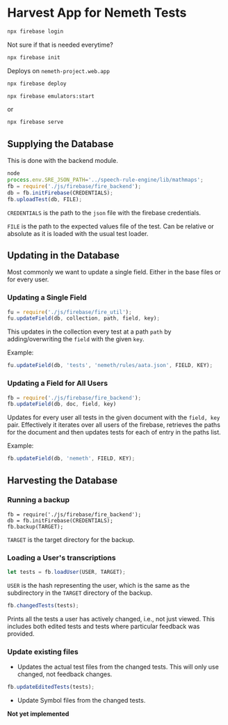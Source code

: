 # Harvest App for Nemeth Tests

``` bash
npx firebase login
```

Not sure if that is needed everytime?
``` bash
npx firebase init
```

Deploys on `nemeth-project.web.app`

``` bash
npx firebase deploy
```

``` bash
npx firebase emulators:start
```

or 

``` bash
npx firebase serve
```


## Supplying the Database

This is done with the backend module.

``` javascript
node
process.env.SRE_JSON_PATH='../speech-rule-engine/lib/mathmaps';
fb = require('./js/firebase/fire_backend');
db = fb.initFirebase(CREDENTIALS);
fb.uploadTest(db, FILE);
```

`CREDENTIALS` is the path to the `json` file with the firebase credentials.

`FILE` is the path to the expected values file of the test. Can be relative or
absolute as it is loaded with the usual test loader.

## Updating in the Database

Most commonly we want to update a single field. Either in the base files or for every user.

### Updating a Single Field

``` javascript
fu = require('./js/firebase/fire_util');
fu.updateField(db, collection, path, field, key);
```

This updates in the collection every test at a path `path` by adding/overwriting the
`field` with the given `key`.

Example:

``` javascript
fu.updateField(db, 'tests', 'nemeth/rules/aata.json', FIELD, KEY);
```

### Updating a Field for All Users

``` javascript
fb = require('./js/firebase/fire_backend');
fb.updateField(db, doc, field, key)
```

Updates for every user all tests in the given document with the `field, key` pair.
Effectively it iterates over all users of the firebase, retrieves the paths for the
document and then updates tests for each of entry in the paths list.

Example:

``` javascript
fb.updateField(db, 'nemeth', FIELD, KEY);
```


## Harvesting the Database


### Running a backup

```
fb = require('./js/firebase/fire_backend');
db = fb.initFirebase(CREDENTIALS);
fb.backup(TARGET);
```

`TARGET` is the target directory for the backup.

### Loading a User's transcriptions


``` javascript
let tests = fb.loadUser(USER, TARGET);
```

`USER` is the hash representing the user, which is the same as the subdirectory
in the `TARGET` directory of the backup.

``` javascript
fb.changedTests(tests);
```

Prints all the tests a user has actively changed, i.e., not just viewed. This
includes both edited tests and tests where particular feedback was provided.

### Update existing files

* Updates the actual test files from the changed tests. This will only use
  changed, not feedback changes.

``` javascript
fb.updateEditedTests(tests);
```

* Update Symbol files from the changed tests.

__Not yet implemented__
